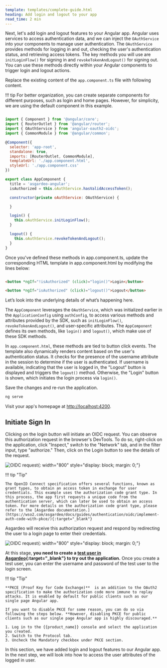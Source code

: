 ```yaml
---
template: templates/complete-guide.html
heading: Add login and logout to your app
read_time: 2 min
---
```


Next, let's add login and logout features to your Angular app. Angular uses services to access authentication data, and we can inject the `OAuthService` into your components to manage user authentication. The `OAuthService` provides methods for logging in and out, checking the user's authentication status, and retrieving access tokens. The key methods you will use are `initLoginFlow()` for signing in and `revokeTokenAndLogout()` for signing out. You can use these methods directly within your Angular components to trigger login and logout actions.

Replace the existing content of the `app.component.ts` file with following content.

!!! tip
    For better organization, you can create separate components for different purposes, such as login and home pages. However, for simplicity, we are using the default component in this example.

```javascript title="app.component.ts"  hl_lines="16-28"

import { Component } from '@angular/core';
import { RouterOutlet } from '@angular/router';
import { OAuthService } from 'angular-oauth2-oidc';
import { CommonModule } from '@angular/common';

@Component({
  selector: 'app-root',
  standalone: true,
  imports: [RouterOutlet, CommonModule],
  templateUrl: './app.component.html',
  styleUrl: './app.component.css'
})

export class AppComponent {
  title = 'asgardeo-angular';
  isAuthorized = this.oAuthService.hasValidAccessToken();

  constructor(private oAuthService: OAuthService) {

  }

  login() {
    this.oAuthService.initLoginFlow();
  }

  logout() {
    this.oAuthService.revokeTokenAndLogout();
  }
}

```

Once you've defined these methods in app.component.ts, update the corresponding HTML template in app.component.html by modifying the lines below:  

```html title="app.component.html" 

<button *ngIf="!isAuthorized" (click)="login()">Login</button>

<button *ngIf="isAuthorized" (click)="logout()">Logout</button>

```

Let’s look into the underlying details of what’s happening here.

The `AppComponent` leverages the `OAuthService`, which was initialized earlier in the `ApplicationConfig` using `authConfig`, to access various methods and attributes provided by the SDK, such as `initLoginFlow()`, `revokeTokenAndLogout()`, and user-specific attributes. The `AppComponent` defines its own methods, like `login()` and `logout()`, which make use of these SDK methods.

In `app.component.html`, these methods are tied to button click events. The template also dynamically renders content based on the user's authentication status. It checks for the presence of the username attribute in the session to determine if the user is authenticated. If username is available, indicating that the user is logged in, the "Logout" button is displayed and triggers the `logout()` method. Otherwise, the "Login" button is shown, which initiates the login process via `login()`.

Save the changes and re-run the application.

```bash
ng serve

```

Visit your app's homepage at [http://localhost:4200](http://localhost:4200).


## Initiate Sign In
Clicking on the login button will initiate an OIDC request. You can observe this authorization request in the browser's DevTools. To do so, right-click on the application, click "Inspect," switch to the "Network" tab, and in the filter input, type "authorize." Then, click on the Login button to see the details of the request.

![OIDC request]({{base_path}}/complete-guides/angular/assets/img/image15.png){: width="800" style="display: block; margin: 0;"}

!!! tip "Tip"

    The OpenID Connect specification offers several functions, known as grant types, to obtain an access token in exchange for user credentials. This example uses the authorization code grant type. In this process, the app first requests a unique code from the authentication server, which can later be used to obtain an access token. For more details on the authorization code grant type, please refer to the [Asgardeo documentation.](https://wso2.com/asgardeo/docs/guides/authentication/oidc/implement-auth-code-with-pkce/){:target="_blank"} 

Asgardeo will receive this authorization request and respond by redirecting the user to a login page to enter their credentials.

![OIDC request]({{base_path}}/complete-guides/angular/assets/img/image16.png){: width="800" style="display: block; margin: 0;"}

At this stage, **you need to create a [test user in Asgardeo](https://wso2.com/asgardeo/docs/guides/users/manage-users/#onboard-users){:target="_blank"}  to try out the application.** Once you create a test user, you can enter the username and password of the test user to the login screen.

!!! tip "Tip"

    **PKCE (Proof Key for Code Exchange)**  is an addition to the OAuth2 specification to make the authorization code more immune to replay attacks. It is enabled by default for public clients such as our single page Angular app. 
    
    If you want to disable PKCE for some reason, you can do so via following the steps below. **However, disabling PKCE for public clients such as our single page Angular app is highly discouraged.**  

    1. Log in to the {{product_name}} console and select the application you created.
    2. Switch to the Protocol tab.
    3. Uncheck the Mandatory checkbox under PKCE section.

In this section, we have added login and logout features to our Angular app. In the next step, we will look into how to access the user attributes of the logged in user.
